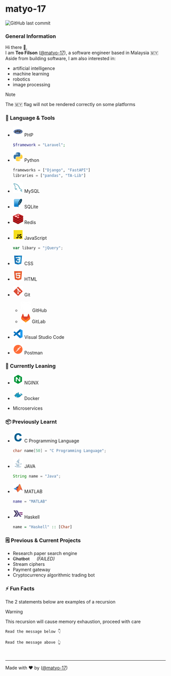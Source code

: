 # matyo-17
![GitHub last commit](https://img.shields.io/github/last-commit/matyo-17/matyo-17?label=last%20updated)

### General Information
Hi there 👋,  
I am **Teo Filson** ([@matyo-17](https://github.com/matyo-17)), a software engineer based in Malaysia :malaysia:  
Aside from building software, I am also interested in:
- artificial intelligence
- machine learning
- robotics
- image processing

> [!NOTE]
> The :malaysia: flag will not be rendered correctly on some platforms

### 🔨 Language & Tools
- ![php](/icons/php.png) PHP
  ```php
  $framework = "Laravel";
  ```
  
- ![python](/icons/python.png) Python
  ```python
  frameworks = ["Django", "FastAPI"]
  libraries = ["pandas", "TA-Lib"]
  ```

- ![mysql](/icons/mysql.png) MySQL

- ![sqlite](/icons/sqlite.png) SQLite

- ![redis](/icons/redis.png) Redis

- ![js](/icons/js.png) JavaScript
    ```js
    var libary = "jQuery";
    ```

- ![css](/icons/css.png) CSS

- ![html](/icons/html.png) HTML

- ![git](/icons/git.png) Git
  - ![github](/icons/github.png) GitHub
  - ![gitlab](/icons/gitlab.png) GitLab

- ![vscode](/icons/vscode.png) Visual Studio Code

- ![postman](/icons/postman.png) Postman

### 🌱 Currently Leaning
- ![nginx](/icons/nginx.png) NGINX

- ![docker](/icons/docker.png) Docker

- Microservices

### 📦 Previously Learnt
- ![c](/icons/c.png) C Programming Language
    ```c
    char name[50] = "C Programming Language";
    ```

- ![java](/icons/java.png) JAVA
    ```java
    String name = "Java";
    ```

- ![matlab](/icons/matlab.png) MATLAB
    ```matlab
    name = "MATLAB"
    ```

- ![haskell](/icons/haskell.png) Haskell
    ```haskell
    name = "Haskell" :: [Char]
    ```

### 🗒️ Previous & Current Projects
- Research paper search engine
- ~~Chatbot~~ &emsp; *(FAILED)*
- Stream ciphers
- Payment gateway
- Cryptocurrency algorithmic trading bot

### ⚡ Fun Facts
The 2 statements below are examples of a recursion
> [!WARNING]
> This recursion will cause memory exhaustion, proceed with care
```
Read the message below 👇
```
```
Read the message above 👆
```

<br>

---
Made with ❤️ by ([@matyo-17](https://github.com/matyo-17))

<!--
**matyo-17/matyo-17** is a ✨ _special_ ✨ repository because its `README.md` (this file) appears on your GitHub profile.

Here are some ideas to get you started:

- 🔭 I’m currently working on ...
- 🌱 I’m currently learning ...
- 👯 I’m looking to collaborate on ...
- 🤔 I’m looking for help with ...
- 💬 Ask me about ...
- 📫 How to reach me: ...
- 😄 Pronouns: ...
- ⚡ Fun fact: ...
-->
